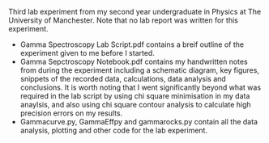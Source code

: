 Third lab experiment from my second year undergraduate in Physics at The University of Manchester. Note that no lab report was written for this experiment.

* Gamma Spectroscopy Lab Script.pdf contains a breif outline of the experiment given to me before I started.
* Gamma Sepctroscopy Notebook.pdf contains my handwritten notes from during the experiment including a schematic diagram, key figures, snippets of the recorded data, calculations, data analysis and conclusions. It is worth noting that I went significantly beyond what was required in the lab script by using chi square minimisation in my data anaylsis, and also using chi square contour analysis to calculate high precision errors on my results.
* Gammacurve.py, GammaEffpy and gammarocks.py contain all the data analysis, plotting and other code for the lab experiment.
